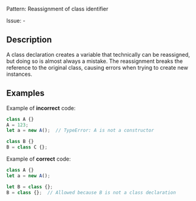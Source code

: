 Pattern: Reassignment of class identifier

Issue: -

## Description

A class declaration creates a variable that technically can be reassigned, but doing so is almost always a mistake. The reassignment breaks the reference to the original class, causing errors when trying to create new instances.

## Examples

Example of **incorrect** code:
```javascript
class A {}
A = 123;
let a = new A();  // TypeError: A is not a constructor

class B {}
B = class C {};
```

Example of **correct** code:
```javascript
class A {}
let a = new A();

let B = class {};
B = class {};  // Allowed because B is not a class declaration
```